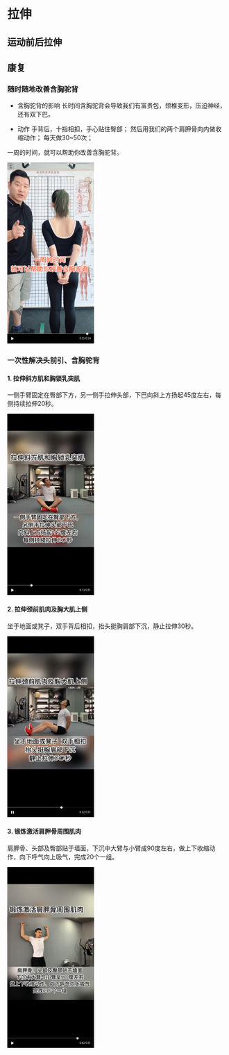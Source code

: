 # 拉伸

## 运动前后拉伸

## 康复
### 随时随地改善含胸驼背

- 含胸驼背的影响
长时间含胸驼背会导致我们有富贵包，颈椎变形，压迫神经，还有双下巴。

- 动作
手背后，十指相扣，手心贴住臀部；
然后用我们的两个肩胛骨向内做收缩动作；
每天做30~50次；


一周的时间，就可以帮助你改善含胸驼背。

<img src="../../assets/images/img_stretch_20191109185854.png" width = "200" alt="img_stretch_1.png"/>


### 一次性解决头前引、含胸驼背

#### 1. 拉伸斜方肌和胸锁乳突肌


一侧手臂固定在臀部下方，另一侧手拉伸头部，下巴向斜上方扬起45度左右，每侧持续拉伸20秒。

<img src="../../assets/images/img_stretch_20191109190342.png" width = "200" alt="img_stretch_2.png"/>


#### 2. 拉伸颈前肌肉及胸大肌上侧


坐于地面或凳子，双手背后相扣，抬头挺胸肩部下沉，静止拉伸30秒。

<img src="../../assets/images/img_stretch_20191109190311.png" width = "200" alt="img_stretch_3.png"/>


#### 3. 锻炼激活肩胛骨周围肌肉


肩胛骨、头部及臀部贴于墙面，下沉中大臂与小臂成90度左右，做上下收缩动作，向下呼气向上吸气，完成20个一组。

<img src="../../assets/images/img_stretch_20191109190333.png" width = "200" alt="img_stretch_4.png"/>


